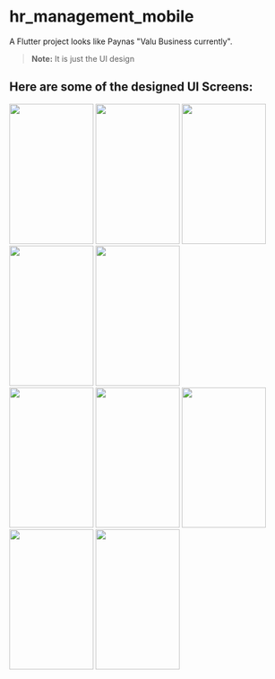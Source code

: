 # hr_management_mobile

   A Flutter project looks like Paynas "Valu Business currently".
> **Note:** It is just the UI design
## Here are some of the designed UI Screens:

<div>
   <img src="https://github.com/Ahmed113/hr_management_mobile/assets/24722589/f8f48941-f941-4d29-9a5c-0269e16945ac" width= 150 height= 250>
   <img src="https://github.com/Ahmed113/hr_management_mobile/assets/24722589/063e906b-26f3-4974-a688-33a5893b6ad4" width= 150 height= 250>
   <img src="https://github.com/Ahmed113/hr_management_mobile/assets/24722589/7f988168-d63f-416c-8d7d-8d6404dfbf49" width= 150 height= 250>
   <img src="https://github.com/Ahmed113/hr_management_mobile/assets/24722589/096a6890-a082-4fb5-985d-64f6ea168718" width= 150 height= 250>
   <img src="https://github.com/Ahmed113/hr_management_mobile/assets/24722589/98201e30-4bda-413f-84f8-cb700a891c07" width= 150 height= 250>
</div>

<div>
   <img src="https://github.com/Ahmed113/hr_management_mobile/assets/24722589/fb7902a8-09a6-4d81-8b81-d9d674e643a4" width= 150 height= 250>
   <img src="https://github.com/Ahmed113/hr_management_mobile/assets/24722589/170330b1-663f-4673-b0dc-c15dd231de8a" width= 150 height= 250>
   <img src="https://github.com/Ahmed113/hr_management_mobile/assets/24722589/6bbc5cd7-8c55-418a-988a-b67fd3e95ec7" width= 150 height= 250>
   <img src="https://github.com/Ahmed113/hr_management_mobile/assets/24722589/668f3dab-2fb7-46fa-a248-76eb9e72ddec" width= 150 height= 250>
   <img src="https://github.com/Ahmed113/hr_management_mobile/assets/24722589/45e04dd6-509e-46fe-b150-38c42adf3789" width= 150 height= 250>
</div>
